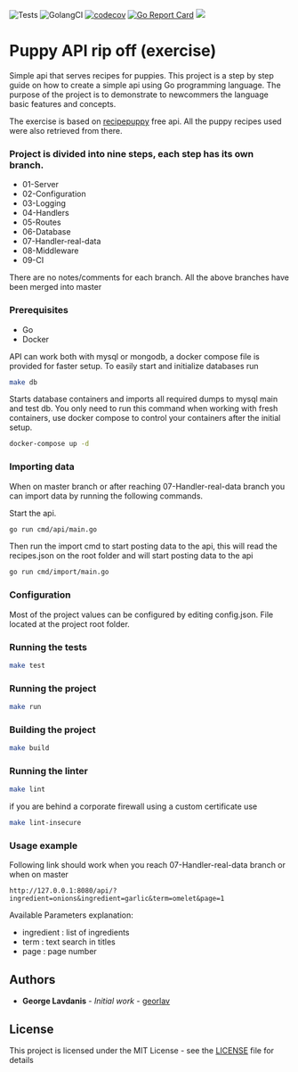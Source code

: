 ![Tests](https://github.com/georlav/migrate/workflows/Tests/badge.svg?branch=master)
![GolangCI](https://github.com/georlav/migrate/workflows/GolangCI/badge.svg?branch=master)
[![codecov](https://codecov.io/gh/georlav/recipeapi/branch/master/graph/badge.svg)](https://codecov.io/gh/georlav/recipeapi)
[![Go Report Card](https://goreportcard.com/badge/github.com/georlav/recipeapi)](https://goreportcard.com/report/github.com/georlav/recipeapi)
[![](https://img.shields.io/badge/unicorn-approved-ff69b4.svg)](https://www.youtube.com/watch?v=9auOCbH5Ns4)

# Puppy API rip off (exercise)
Simple api that serves recipes for puppies. This project is a step by step guide on how to create a simple api using
Go programming language. The purpose of the project is to demonstrate to newcommers the language basic features 
and concepts.

The exercise is based on [recipepuppy](http://www.recipepuppy.com/) free api. All the puppy recipes used were also 
retrieved from there.

### Project is divided into nine steps, each step has its own branch.
 * 01-Server
 * 02-Configuration
 * 03-Logging
 * 04-Handlers
 * 05-Routes
 * 06-Database
 * 07-Handler-real-data
 * 08-Middleware
 * 09-CI

There are no notes/comments for each branch. All the above branches have been merged into master

### Prerequisites
 * Go
 * Docker

API can work both with mysql or mongodb, a docker compose file is provided for faster setup. To easily start and 
initialize databases run
```bash
make db
```

Starts database containers and imports all required dumps to mysql main and test db. You only need to run this command
when working with fresh containers, use docker compose to control your containers after the initial setup.
```bash
docker-compose up -d
```
   
### Importing data
When on master branch or after reaching 07-Handler-real-data branch you can import data by running the following 
commands. 

Start the api.
```bash
go run cmd/api/main.go
``` 

Then run the import cmd to start posting data to the api, this will read the recipes.json on the root folder and will
start posting data to the api
```bash
go run cmd/import/main.go
``` 

### Configuration
Most of the project values can be configured by editing config.json. File located at the project root folder.

### Running the tests
```bash
make test
```

### Running the project
```bash
make run
```

### Building the project
```bash
make build
```

### Running the linter
```bash
make lint
```

if you are behind a corporate firewall using a custom certificate use
```bash
make lint-insecure
```

### Usage example
Following link should work when you reach 07-Handler-real-data branch or when on master
```
http://127.0.0.1:8080/api/?ingredient=onions&ingredient=garlic&term=omelet&page=1
```

Available Parameters explanation:
- ingredient : list of ingredients
- term : text search in titles
- page : page number

## Authors
* **George Lavdanis** - *Initial work* - [georlav](https://github.com/georlav)

## License
This project is licensed under the MIT License - see the [LICENSE](LICENSE) file for details